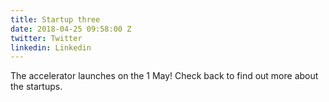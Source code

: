 ```yaml
---
title: Startup three
date: 2018-04-25 09:58:00 Z
twitter: Twitter
linkedin: Linkedin
---
```


The accelerator launches on the 1 May! Check back to find out more about the startups.